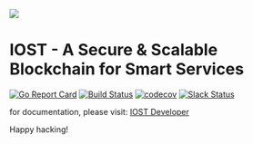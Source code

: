 <p>
<img src="https://upload-images.jianshu.io/upload_images/2056014-212ea02657bf0e35.png?imageMogr2/auto-orient/" >
</p>

# IOST - A Secure & Scalable Blockchain for Smart Services

[![Go Report Card](https://goreportcard.com/badge/github.com/iost-official/go-iost)](https://goreportcard.com/report/github.com/iost-official/go-iost)
[![Build Status](https://travis-ci.org/iost-official/go-iost.svg?branch=develop)](https://travis-ci.org/iost-official/go-iost)
[![codecov](https://codecov.io/gh/iost-official/go-iost/branch/develop/graph/badge.svg)](https://codecov.io/gh/iost-official/go-iost)
[![Slack Status](https://invite.iost.io/badge.svg)](https://invite.iost.io)

for documentation, please visit: [IOST Developer](https://developers.iost.io)

Happy hacking!
